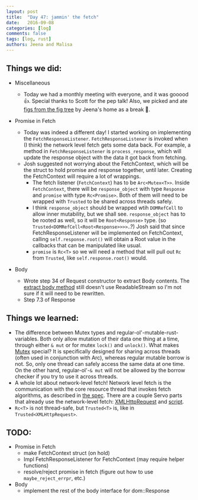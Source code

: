 ```yaml
---
layout: post
title:  "Day 47: jammin' the fetch"
date:   2016-09-08
categories: [log]
comments: false
tags: [log, rust]
authors: Jeena and Malisa
---
```


## Things we did:
- Miscellaneous
    - Today we had a monthly meeting with everyone, and it was gooood :+1:. Special thanks to Scott for the pep talk! Also, we picked and ate [figs from the fig tree](http://imgur.com/X5FGlgZ?r) by Jeena's home as a break :deciduous_tree:.

- Promise in Fetch
    - Today was indeed a different day! I started working on implementing the `FetchResponseListener`. `FetchResponseListener` is invoked when (I think) the network level fetch gets some data back. For example, a method in `FetchResponseListener` is `process_response`, which will update the response object with the data it got back from fetching.
    - Josh suggested not worrying about the FetchContext, which will be the struct to hold promise and response together, until later. Creating the FetchContext will require a lot of wrappings.
        - The fetch listener (`FetchContext`) has to be `Arc<Mutex<T>>`. Inside `FetchContext`, there will be `response_object` with type `Response` and `promise` with type `Rc<Promise>`. Both of them will need to be wrapped with `Trusted` to be shared across threads safely.
        - I think `response_object` should be wrapped wtih `DOMRefCell` to allow inner mutability, but we shall see. `response_object` has to be rooted as well, so it will be `Root<Response>` type. (so `Trusted<DOMRefCell<Root<Response>>>>`..?) Josh said that since FetchResponseListener will be implemented on FetchContext, calling `self.response.root()` will obtain a Root<Response> value in the callbacks that can be manipulated like usual.
        - `promise` is `Rc<T>` so we will need a method that will pull out `Rc` from `Trusted`, like `self.response.root()` would.

- Body
    - Wrote step 34 of Request constructor to extract Body contents. The [extract body method](https://dxr.mozilla.org/servo/source/components/script/dom/xmlhttprequest.rs?q=path%3Axmlhttprequest.rs&redirect_type=single#1352) still doesn't use ReadableStream so I'm not sure if it will need to be rewritten.
    - Step 7.3 of Response

## Things we learned:
- The difference between Mutex types and regular-ol'-mutable-rust-variables. Both only allow mutation of their data one thing at a time, through either `& mut` or for mutex `lock()` and `unlock()`. What makes [Mutex](https://doc.rust-lang.org/std/sync/struct.Mutex.html) special? It is specifically designed for sharing across threads (often used in conjunction with Arc), whereas regular mutable borrow is not. So, only one thread can safely access the same data at one time. On the other hand, regular-ol'-`& mut` will not be allowed by the borrow checker if you try to use it across threads.
- A whole lot about network-level fetch! Network level fetch is the communication with the core resource thread that invokes fetch algorithms, as described in [the spec](https://fetch.spec.whatwg.org/#fetching). There are a couple Servo parts that already use the network-level fetch: [XMLHttpRequest](https://doc.servo.org/src/script/dom/xmlhttprequest.rs.html#218-252) and [script](https://github.com/servo/servo/pull/12472/).
- `Rc<T>` is not thread-safe, but `Trusted<T>` is, like in `Trusted<XMLHttpRequest>`.

## TODO:
- Promise in Fetch
    - make FetchContext struct (on hold)
    - Impl FetchResponseListener for FetchContext (may require helper functions)
    - resolve/reject promise in fetch (figure out how to use `maybe_reject_errpr`, etc.)
- Body
    - implement the rest of the body interface for dom::Response
